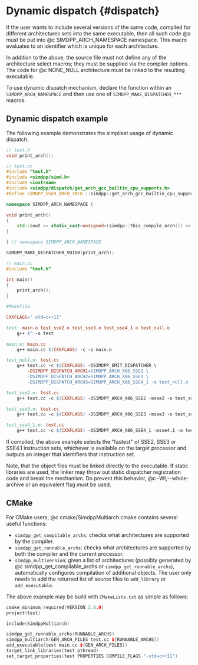 Dynamic dispatch {#dispatch}
================

If the user wants to include several versions of the same code, compiled
for different architectures sets into the same executable, then all such
code @a must be put into @c SIMDPP_ARCH_NAMESPACE namespace. This macro
evaluates to an identifier which is unique for each architecture.

In addition to the above, the source file must not define any of the
architecture select macros; they must be supplied via the compiler options.
The code for @c NONE_NULL architecture must be linked to the resulting
executable.

To use dynamic dispatch mechanism, declare the function within an
`SIMDPP_ARCH_NAMESPACE` and then use one of `SIMDPP_MAKE_DISPATCHER_***`
macros.

## Dynamic dispatch example ##

The following example demonstrates the simpliest usage of dynamic dispatch:

~~~.cc
// test.h
void print_arch();
~~~

~~~.cc
// test.cc
#include "test.h"
#include <simdpp/simd.h>
#include <iostream>
#include <simdpp/dispatch/get_arch_gcc_builtin_cpu_supports.h>
#define SIMDPP_USER_ARCH_INFO ::simdpp::get_arch_gcc_builtin_cpu_supports

namespace SIMDPP_ARCH_NAMESPACE {

void print_arch()
{
    std::cout << static_cast<unsigned>(simdpp::this_compile_arch()) << '\n';
}

} // namespace SIMDPP_ARCH_NAMESPACE

SIMDPP_MAKE_DISPATCHER_VOID0(print_arch);
~~~

~~~.cc
// main.cc
#include "test.h"

int main()
{
    print_arch();
}
~~~

~~~.mk
#Makefile

CXXFLAGS="-std=c++11"

test: main.o test_sse2.o test_sse3.o test_sse4_1.o test_null.o
    g++ $^ -o test

main.o: main.cc
    g++ main.cc $(CXXFLAGS) -c -o main.o

test_null.o: test.cc
    g++ test.cc -c $(CXXFLAGS) -DSIMDPP_EMIT_DISPATCHER \
        -DSIMDPP_DISPATCH_ARCH1=SIMDPP_ARCH_X86_SSE2 \
        -DSIMDPP_DISPATCH_ARCH2=SIMDPP_ARCH_X86_SSE3 \
        -DSIMDPP_DISPATCH_ARCH3=SIMDPP_ARCH_X86_SSE4_1 -o test_null.o

test_sse2.o: test.cc
    g++ test.cc -c $(CXXFLAGS) -DSIMDPP_ARCH_X86_SSE2 -msse2 -o test_sse2.o

test_sse3.o: test.cc
    g++ test.cc -c $(CXXFLAGS) -DSIMDPP_ARCH_X86_SSE3 -msse3 -o test_sse3.o

test_sse4_1.o: test.cc
    g++ test.cc -c $(CXXFLAGS) -DSIMDPP_ARCH_X86_SSE4_1 -msse4.1 -o test_sse4_1.o
~~~

If compiled, the above example selects the "fastest" of SSE2, SSE3 or SSE4.1
instruction sets, whichever is available on the target processor and
outputs an integer that identifiers that instruction set.

Note, that the object files must be linked directly to the executable. If
static libraries are used, the linker may throw out static dispatcher
registration code and break the mechanism. Do prevent this behavior,
@c -Wl,--whole-archive or an equivalent flag must be used.

## CMake ##

For CMake users, @c cmake/SimdppMultiarch.cmake contains several useful
functions:
 - `simdpp_get_compilable_archs`: checks what architectures are
    supported by the compiler.
 - `simdpp_get_runnable_archs`: checks what architectures are supported by
    both the compiler and the current processor.
 - `simdpp_multiversion`: given a list of architectures (possibly
    generated by @c simdpp_get_compilable_archs or
    `simdpp_get_runnable_archs`), automatically configures compilation of
    additional objects. The user only needs to add the returned list of
    source files to `add_library` or `add_executable`.

The above example may be build with `CMakeLists.txt` as simple as follows:

~~~.cc
cmake_minimum_required(VERSION 2.8.0)
project(test)

include(SimdppMultiarch)

simdpp_get_runnable_archs(RUNNABLE_ARCHS)
simdpp_multiarch(GEN_ARCH_FILES test.cc ${RUNNABLE_ARCHS})
add_executable(test main.cc ${GEN_ARCH_FILES})
target_link_libraries(test pthread)
set_target_properties(test PROPERTIES COMPILE_FLAGS "-std=c++11")
~~~
